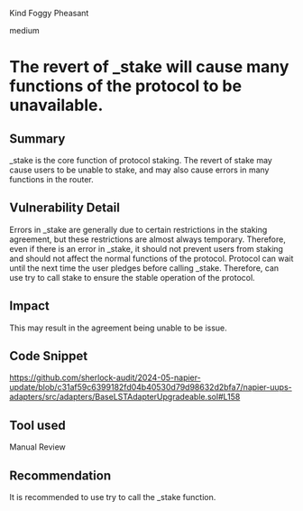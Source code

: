 Kind Foggy Pheasant

medium

# The revert of _stake will cause many functions of the protocol to be unavailable.

## Summary
_stake is the core function of protocol staking. The revert of stake may cause users to be unable to stake, and may also cause errors in many functions in the router.

## Vulnerability Detail
Errors in _stake are generally due to certain restrictions in the staking agreement, but these restrictions are almost always temporary. Therefore, even if there is an error in _stake, it should not prevent users from staking and should not affect the normal functions of the protocol. Protocol can wait until the next time the user pledges before calling _stake. Therefore, can use try to call stake to ensure the stable operation of the protocol.

## Impact
This may result in the agreement being unable to be issue.

## Code Snippet
https://github.com/sherlock-audit/2024-05-napier-update/blob/c31af59c6399182fd04b40530d79d98632d2bfa7/napier-uups-adapters/src/adapters/BaseLSTAdapterUpgradeable.sol#L158

## Tool used

Manual Review

## Recommendation
It is recommended to use try to call the _stake function.